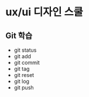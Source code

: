 # ux/ui 디자인 스쿨
## Git 학습 
- git status
- git add
- git commit
- git tag
- git reset
- git log
- git push
